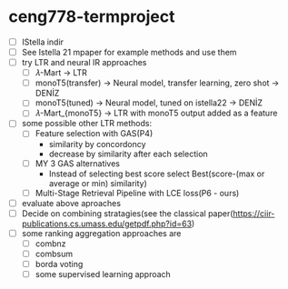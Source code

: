 # ceng778-termproject
* [ ] IStella indir
* [ ] See Istella 21 mpaper for example methods and use them
* [ ] try LTR and neural IR approaches
  * [ ] 𝜆-Mart -> LTR
  * [ ] monoT5(transfer) -> Neural model, transfer learning, zero shot -> DENİZ
  * [ ] monoT5(tuned) -> Neural model, tuned on istella22 -> DENİZ
  * [ ] 𝜆-Mart_{monoT5} -> LTR with monoT5 output added as a feature
* [ ] some possible other LTR methods:
  * [ ] Feature selection with GAS(P4)
    * similarity by concordoncy
    * decrease by similarity after each selection
  * [ ] MY 3 GAS alternatives
    * Instead of selecting best score select Best(score-(max or average or min) similarity)  
  * [ ]  Multi-Stage Retrieval Pipeline with LCE loss(P6 - ours)
* [ ] evaluate above aproaches
* [ ] Decide on combining stratagies(see the classical paper(https://ciir-publications.cs.umass.edu/getpdf.php?id=63)
* [ ] some ranking aggregation approaches are
  * [ ] combnz
  * [ ] combsum
  * [ ] borda voting
  * [ ] some supervised learning approach  
